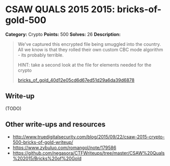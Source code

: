 # CSAW QUALS 2015 2015: bricks-of-gold-500

**Category:** Crypto
**Points:** 500
**Solves:** 26
**Description:**

> We've captured this encrypted file being smuggled into the country. All we know is that they rolled their own custom CBC mode algorithm - its probably terrible.
>
> HINT: take a second look at the file for elements needed for the crypto
>
> [bricks_of_gold_40d12e05cd6d67ed51d29a6da39d6878](bricks_of_gold_40d12e05cd6d67ed51d29a6da39d6878)


## Write-up

(TODO)

## Other write-ups and resources

* <http://www.truedigitalsecurity.com/blog/2015/09/22/csaw-2015-crypto-500-bricks-of-gold-writeup/>
* <https://www.zybuluo.com/romangol/note/179586>
* <https://github.com/negasora/CTFWriteups/tree/master/CSAW%20Quals%202015/Bricks%20of%20Gold>
